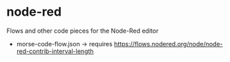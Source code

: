 # node-red
Flows and other code pieces for the Node-Red editor

* morse-code-flow.json -> requires https://flows.nodered.org/node/node-red-contrib-interval-length
  
